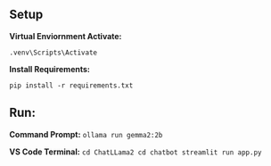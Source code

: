 **<h2>Setup</h2>**
**Virtual Enviornment Activate:**

`
.venv\Scripts\Activate
`

**Install Requirements:**

`
pip install -r requirements.txt
`

**<h2>Run:</h2>**

**Command Prompt:**
`
ollama run gemma2:2b
`


**VS Code Terminal:**
`
cd ChatLLama2
cd chatbot
streamlit run app.py
`
